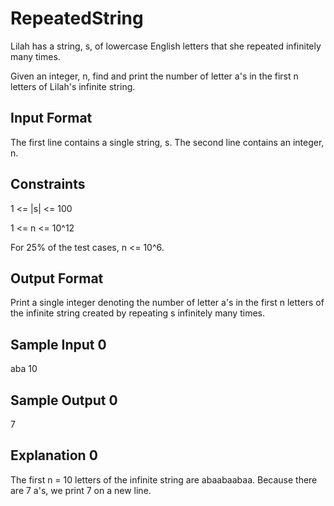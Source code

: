 # RepeatedString

Lilah has a string, s, of lowercase English letters that she repeated infinitely many times.

Given an integer, n, find and print the number of letter a's in the first n letters of Lilah's infinite string.

## Input Format

The first line contains a single string, s. 
The second line contains an integer, n.

## Constraints

1 <= |s| <= 100

1 <= n <= 10^12

For 25% of the test cases, n <= 10^6.

## Output Format

Print a single integer denoting the number of letter a's in the first n letters of the infinite string created by repeating s infinitely many times.

## Sample Input 0

aba
10

## Sample Output 0

7

## Explanation 0 
The first n = 10 letters of the infinite string are abaabaabaa. Because there are 7 a's, we print 7 on a new line.

